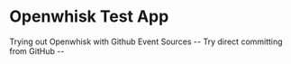 # Openwhisk Test App
Trying out Openwhisk with Github Event Sources
-- Try direct committing from GitHub --
